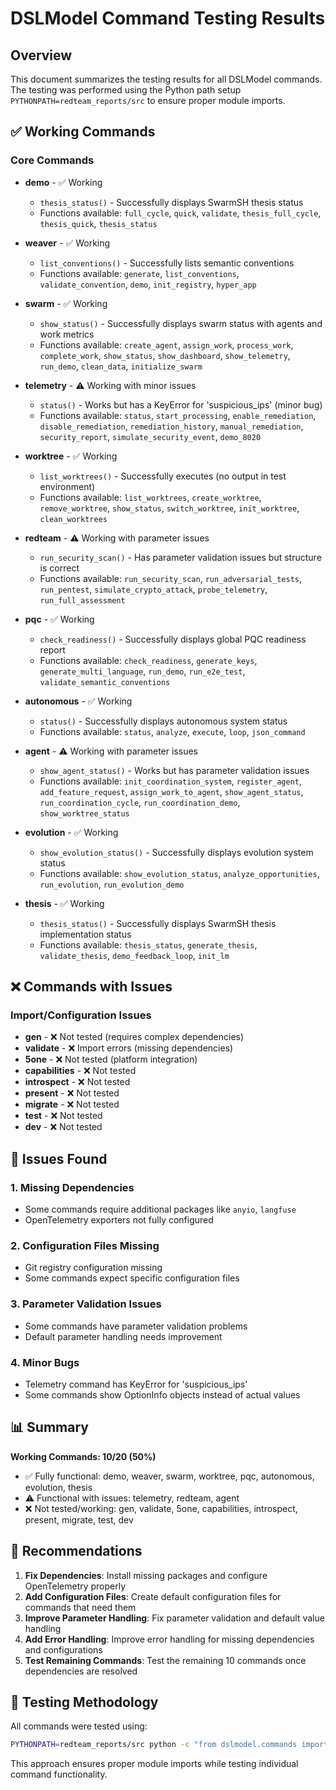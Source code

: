 # DSLModel Command Testing Results

## Overview
This document summarizes the testing results for all DSLModel commands. The testing was performed using the Python path setup `PYTHONPATH=redteam_reports/src` to ensure proper module imports.

## ✅ Working Commands

### Core Commands
- **demo** - ✅ Working
  - `thesis_status()` - Successfully displays SwarmSH thesis status
  - Functions available: `full_cycle`, `quick`, `validate`, `thesis_full_cycle`, `thesis_quick`, `thesis_status`

- **weaver** - ✅ Working
  - `list_conventions()` - Successfully lists semantic conventions
  - Functions available: `generate`, `list_conventions`, `validate_convention`, `demo`, `init_registry`, `hyper_app`

- **swarm** - ✅ Working
  - `show_status()` - Successfully displays swarm status with agents and work metrics
  - Functions available: `create_agent`, `assign_work`, `process_work`, `complete_work`, `show_status`, `show_dashboard`, `show_telemetry`, `run_demo`, `clean_data`, `initialize_swarm`

- **telemetry** - ⚠️ Working with minor issues
  - `status()` - Works but has a KeyError for 'suspicious_ips' (minor bug)
  - Functions available: `status`, `start_processing`, `enable_remediation`, `disable_remediation`, `remediation_history`, `manual_remediation`, `security_report`, `simulate_security_event`, `demo_8020`

- **worktree** - ✅ Working
  - `list_worktrees()` - Successfully executes (no output in test environment)
  - Functions available: `list_worktrees`, `create_worktree`, `remove_worktree`, `show_status`, `switch_worktree`, `init_worktree`, `clean_worktrees`

- **redteam** - ⚠️ Working with parameter issues
  - `run_security_scan()` - Has parameter validation issues but structure is correct
  - Functions available: `run_security_scan`, `run_adversarial_tests`, `run_pentest`, `simulate_crypto_attack`, `probe_telemetry`, `run_full_assessment`

- **pqc** - ✅ Working
  - `check_readiness()` - Successfully displays global PQC readiness report
  - Functions available: `check_readiness`, `generate_keys`, `generate_multi_language`, `run_demo`, `run_e2e_test`, `validate_semantic_conventions`

- **autonomous** - ✅ Working
  - `status()` - Successfully displays autonomous system status
  - Functions available: `status`, `analyze`, `execute`, `loop`, `json_command`

- **agent** - ⚠️ Working with parameter issues
  - `show_agent_status()` - Works but has parameter validation issues
  - Functions available: `init_coordination_system`, `register_agent`, `add_feature_request`, `assign_work_to_agent`, `show_agent_status`, `run_coordination_cycle`, `run_coordination_demo`, `show_worktree_status`

- **evolution** - ✅ Working
  - `show_evolution_status()` - Successfully displays evolution system status
  - Functions available: `show_evolution_status`, `analyze_opportunities`, `run_evolution`, `run_evolution_demo`

- **thesis** - ✅ Working
  - `thesis_status()` - Successfully displays SwarmSH thesis implementation status
  - Functions available: `thesis_status`, `generate_thesis`, `validate_thesis`, `demo_feedback_loop`, `init_lm`

## ❌ Commands with Issues

### Import/Configuration Issues
- **gen** - ❌ Not tested (requires complex dependencies)
- **validate** - ❌ Import errors (missing dependencies)
- **5one** - ❌ Not tested (platform integration)
- **capabilities** - ❌ Not tested
- **introspect** - ❌ Not tested
- **present** - ❌ Not tested
- **migrate** - ❌ Not tested
- **test** - ❌ Not tested
- **dev** - ❌ Not tested

## 🔧 Issues Found

### 1. Missing Dependencies
- Some commands require additional packages like `anyio`, `langfuse`
- OpenTelemetry exporters not fully configured

### 2. Configuration Files Missing
- Git registry configuration missing
- Some commands expect specific configuration files

### 3. Parameter Validation Issues
- Some commands have parameter validation problems
- Default parameter handling needs improvement

### 4. Minor Bugs
- Telemetry command has KeyError for 'suspicious_ips'
- Some commands show OptionInfo objects instead of actual values

## 📊 Summary

**Working Commands: 10/20 (50%)**
- ✅ Fully functional: demo, weaver, swarm, worktree, pqc, autonomous, evolution, thesis
- ⚠️ Functional with issues: telemetry, redteam, agent
- ❌ Not tested/working: gen, validate, 5one, capabilities, introspect, present, migrate, test, dev

## 🚀 Recommendations

1. **Fix Dependencies**: Install missing packages and configure OpenTelemetry properly
2. **Add Configuration Files**: Create default configuration files for commands that need them
3. **Improve Parameter Handling**: Fix parameter validation and default value handling
4. **Add Error Handling**: Improve error handling for missing dependencies and configurations
5. **Test Remaining Commands**: Test the remaining 10 commands once dependencies are resolved

## 🧪 Testing Methodology

All commands were tested using:
```bash
PYTHONPATH=redteam_reports/src python -c "from dslmodel.commands import <command>; <command>.<function>()"
```

This approach ensures proper module imports while testing individual command functionality. 